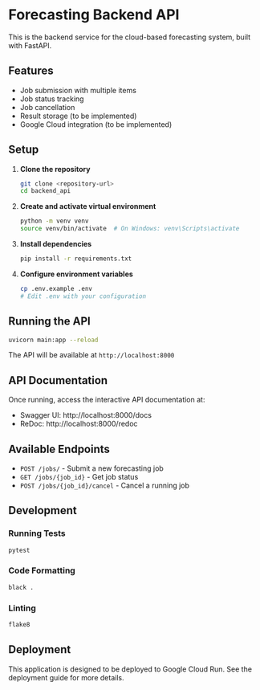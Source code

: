 # Forecasting Backend API

This is the backend service for the cloud-based forecasting system, built with FastAPI.

## Features

- Job submission with multiple items
- Job status tracking
- Job cancellation
- Result storage (to be implemented)
- Google Cloud integration (to be implemented)

## Setup

1. **Clone the repository**
   ```bash
   git clone <repository-url>
   cd backend_api
   ```

2. **Create and activate virtual environment**
   ```bash
   python -m venv venv
   source venv/bin/activate  # On Windows: venv\Scripts\activate
   ```

3. **Install dependencies**
   ```bash
   pip install -r requirements.txt
   ```

4. **Configure environment variables**
   ```bash
   cp .env.example .env
   # Edit .env with your configuration
   ```

## Running the API

```bash
uvicorn main:app --reload
```

The API will be available at `http://localhost:8000`

## API Documentation

Once running, access the interactive API documentation at:
- Swagger UI: http://localhost:8000/docs
- ReDoc: http://localhost:8000/redoc

## Available Endpoints

- `POST /jobs/` - Submit a new forecasting job
- `GET /jobs/{job_id}` - Get job status
- `POST /jobs/{job_id}/cancel` - Cancel a running job

## Development

### Running Tests
```bash
pytest
```

### Code Formatting
```bash
black .
```

### Linting
```bash
flake8
```

## Deployment

This application is designed to be deployed to Google Cloud Run. See the deployment guide for more details.

